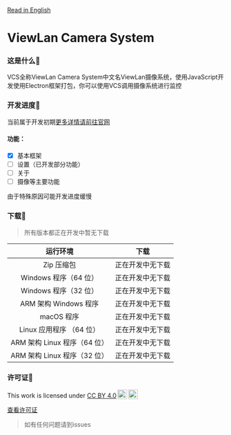 [Read in English](README.md)  
# ViewLan Camera System  
### 这是什么🤔  
VCS全称ViewLan Camera System中文名ViewLan摄像系统，使用JavaScript开发使用Electron框架打包，你可以使用VCS调用摄像系统进行监控  
### 开发进度📝  
当前属于开发初期[更多详情请前往官网](https://viewlan-hub.github.io/)  
#### 功能：  
- [x] 基本框架  
- [ ] 设置（已开发部分功能）  
- [ ] 关于  
- [ ] 摄像等主要功能

由于特殊原因可能开发进度缓慢
### 下载🔽 
>所有版本都正在开发中暂无下载
 
|运行环境|下载|
|:-:|:-:| 
| Zip 压缩包|正在开发中无下载| 
|Windows 程序（64 位）|正在开发中无下载|
|Windows 程序（32 位）|正在开发中无下载|
|ARM 架构 Windows 程序|正在开发中无下载|
|macOS 程序|正在开发中无下载|
|Linux 应用程序 （64 位）|正在开发中无下载|
|ARM 架构 Linux 程序（64 位）|正在开发中无下载|
|ARM 架构 Linux 程序（32 位）|正在开发中无下载|

### 许可证📃
<p xmlns:cc="http://creativecommons.org/ns#" >This work is licensed under <a href="https://creativecommons.org/licenses/by/4.0/?ref=chooser-v1" target="_blank" rel="license noopener noreferrer" style="display:inline-block;">CC BY 4.0<img style="height:22px!important;margin-left:3px;vertical-align:text-bottom;" src="https://mirrors.creativecommons.org/presskit/icons/cc.svg?ref=chooser-v1" alt=""><img style="height:22px!important;margin-left:3px;vertical-align:text-bottom;" src="https://mirrors.creativecommons.org/presskit/icons/by.svg?ref=chooser-v1" alt=""></a></p>

[查看许可证](LICENSE)  
>如有任何问题请到issues
